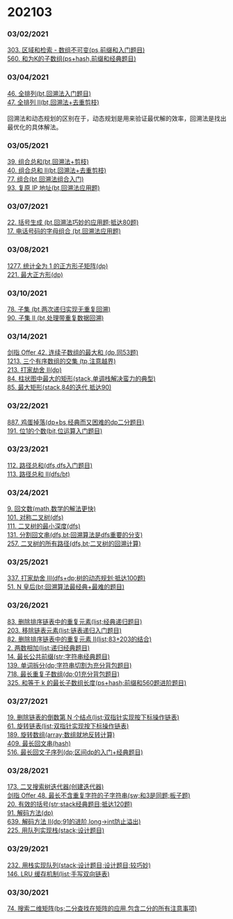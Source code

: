 # 202103


### 03/02/2021
[303. 区域和检索 - 数组不可变(ps,前缀和入门题目)](../../java/org/rongjoker/ps/NumArray303.java)<br>
[560. 和为K的子数组(ps+hash,前缀和经典题目)](../../java/org/rongjoker/ps/SubArraySum560.java)<br>


### 03/04/2021
[46. 全排列(bt,回溯法入门题目)](../../java/org/rongjoker/bt/Permutations46.java)<br>
[47. 全排列 II(bt,回溯法+去重剪枝)](../../java/org/rongjoker/bt/permuteUnique47.java)<br>
<br>
回溯法和动态规划的区别在于，动态规划是用来验证最优解的效率，回溯法是找出最优化的具体解法。


### 03/05/2021
[39. 组合总和(bt,回溯法+剪枝)](../../java/org/rongjoker/bt/CombinationSum39.java)<br>
[40. 组合总和 II(bt,回溯法+去重剪枝)](../../java/org/rongjoker/bt/CombinationSum40.java)<br>
[77. 组合(bt,回溯法组合入门)](../../java/org/rongjoker/bt/Combinations77.java)<br>
[93. 复原 IP 地址(bt,回溯法应用题)](../../java/org/rongjoker/bt/RestoreIpAddresses93.java)<br>


### 03/07/2021
[22. 括号生成 (bt,回溯法巧妙的应用题;抵达80题)](../../java/org/rongjoker/bt/GenerateParenthesis22.java)<br>
[17. 电话号码的字母组合 (bt,回溯法应用题)](../../java/org/rongjoker/bt/LetterCombinations17.java)<br>


### 03/08/2021
[1277. 统计全为 1 的正方形子矩阵(dp)](../../java/org/rongjoker/dp/target/CountSquares1277.java)<br>
[221. 最大正方形(dp)](../../java/org/rongjoker/dp/target/MaximalSquare221.java)<br>


### 03/10/2021
[78. 子集 (bt,两次递归实现无重复回溯)](../../java/org/rongjoker/bt/Subsets78.java)<br>
[90. 子集 II (bt,处理带重复数据回溯)](../../java/org/rongjoker/bt/SubsetsWithDup90.java)<br>


### 03/14/2021
[剑指 Offer 42. 连续子数组的最大和 (dp,同53题)](../../java/org/rongjoker/dp/target/MaxSubArray42.java)<br>
[1213. 三个有序数组的交集 (tp,注意越界)](../../java/org/rongjoker/sw/ArraysIntersection1213.java)<br>
[213. 打家劫舍 II(dp)](../../java/org/rongjoker/dp/target/HouseRobber213.java)<br>
[84. 柱状图中最大的矩形(stack,单调栈解决蛮力的典型)](../../java/org/rongjoker/stack/LargestRectangleArea84.java)<br>
[85. 最大矩形(stack,84的迭代,抵达90)](../../java/org/rongjoker/stack/MaximalRectangle85.java)<br>


### 03/22/2021
[887. 鸡蛋掉落(dp+bs,经典而又困难的dp二分题目)](../../java/org/rongjoker/dp/target/SuperEggDrop887.java)<br>
[191. 位1的个数(bit,位运算入门题目)](../../java/org/rongjoker/bit/HammingWeight191.java)<br>

### 03/23/2021
[112. 路径总和(dfs,dfs入门题目)](../../java/org/rongjoker/ds/pathSum112.java)<br>
[113. 路径总和 II(dfs/bt)](../../java/org/rongjoker/ds/pathSum113.java)<br>


### 03/24/2021
[9. 回文数(math,数学的解法更快)](../../java/org/rongjoker/maths/PalindromeNumber9.java)<br>
[101. 对称二叉树(dfs)](../../java/org/rongjoker/ds/SymmetricTree101.java)<br>
[111. 二叉树的最小深度(dfs)](../../java/org/rongjoker/ds/MinimumDepthOfBinaryTree111.java)<br>
[131. 分割回文串(dfs,bt;回溯算法是dfs重要的分支)](../../java/org/rongjoker/ds/PalindromePartitioning131.java)<br>
[257. 二叉树的所有路径(dfs,bt;二叉树的回溯计算)](../../java/org/rongjoker/ds/BinaryTreePaths257.java)<br>


### 03/25/2021
[337. 打家劫舍 III(dfs+dp;树的动态规划;抵达100题)](../../java/org/rongjoker/ds/HouseRobber337.java)<br>
[51. N 皇后(bt;回溯算法最经典+最难的题目)](../../java/org/rongjoker/bt/Nqueens51.java)<br>


### 03/26/2021
[83. 删除排序链表中的重复元素(list;经典递归题目)](../../java/org/rongjoker/list/DeleteDuplicates83.java)<br>
[203. 移除链表元素(list;链表递归入门题目)](../../java/org/rongjoker/list/RemoveLinkedListElements203.java)<br>
[82. 删除排序链表中的重复元素 II(list;83+203的结合)](../../java/org/rongjoker/list/DeleteDuplicates82.java)<br>
[2. 两数相加(list;递归经典题目)](../../java/org/rongjoker/list/AddTwoNumbers2.java)<br>
[14. 最长公共前缀(str;字符串经典题目)](../../java/org/rongjoker/str/LongestCommonPrefix14.java)<br>
[139. 单词拆分(dp;字符串切割为充分背包题目)](../../java/org/rongjoker/dp/decide/WordBreak139.java)<br>
[718. 最长重复子数组(dp;01充分背包题目)](../../java/org/rongjoker/longest/MaximumLengthOfRepeatedSubarray718.java)<br>
[325. 和等于 k 的最长子数组长度(ps+hash;前缀和560题进阶题目)](../../java/org/rongjoker/ps/MaxSubArrayLen325.java)<br>


### 03/27/2021
[19. 删除链表的倒数第 N 个结点(list;双指针实现按下标操作链表)](../../java/org/rongjoker/list/RemoveNthFromEnd19.java)<br>
[61. 旋转链表(list;双指针实现按下标操作链表)](../../java/org/rongjoker/list/RotateList61.java)<br>
[189. 旋转数组(array;数组就地反转计算)](../../java/org/rongjoker/list/RotateArray189.java)<br>
[409. 最长回文串(hash)](../../java/org/rongjoker/str/LongestPalindrome409.java)<br>
[516. 最长回文子序列(dp;区间dp的入门+经典题目)](../../java/org/rongjoker/longest/LongestPalindromeSubseq516.java)<br>

### 03/28/2021
[173. 二叉搜索树迭代器(创建迭代器)](../../java/org/rongjoker/binarytree/BSTIterator.java)<br>
[剑指 Offer 48. 最长不含重复字符的子字符串(sw;和3是同题;板子题)](../../java/org/rongjoker/longest/LengthOfLongestSubstring48.java)<br>
[20. 有效的括号(str;stack经典题目;抵达120题)](../../java/org/rongjoker/str/ValidParentheses20.java)<br>
[91. 解码方法(dp)](../../java/org/rongjoker/dp/distinct/DecodeWays91.java)<br>
[639. 解码方法 II(dp;91的进阶,long->int防止溢出)](../../java/org/rongjoker/dp/distinct/DecodeWays639.java)<br>
[225. 用队列实现栈(stack;设计题目)](../../java/org/rongjoker/stack/MyStack.java)<br>


### 03/29/2021
[232. 用栈实现队列(stack;设计题目;设计题目;较巧妙)](../../java/org/rongjoker/stack/MyQueue.java)<br>
[146. LRU 缓存机制(list;手写双向链表)](../../java/org/rongjoker/stack/LRUCache.java)<br>


### 03/30/2021
[74. 搜索二维矩阵(bs;二分查找在矩阵的应用,包含二分的所有注意事项)](../../java/org/rongjoker/binarysearch/SearchMatrix74.java)<br>



